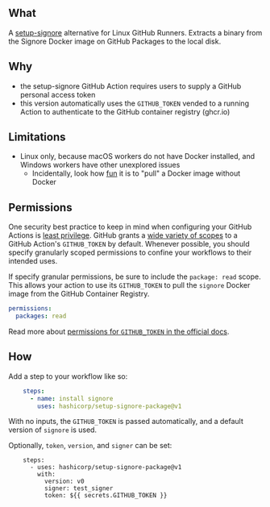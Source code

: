 ## What

A [setup-signore](https://github.com/hashicorp/setup-signore) alternative for Linux GitHub Runners.
Extracts a binary from the Signore Docker image on GitHub Packages to the local disk.

## Why

- the setup-signore GitHub Action requires users to supply a GitHub personal access token
- this version automatically uses the `GITHUB_TOKEN` vended to a running Action to authenticate to the GitHub container registry (ghcr.io)

## Limitations

- Linux only, because macOS workers do not have Docker installed, and Windows workers have other unexplored issues
  - Incidentally, look how [fun](https://github.com/moby/moby/blob/master/contrib/download-frozen-image-v2.sh) it is to "pull" a Docker image without Docker

## Permissions

One security best practice to keep in mind when configuring your GitHub Actions is [least privilege](https://csrc.nist.gov/glossary/term/least_privilege). GitHub grants a [wide variety of scopes](https://docs.github.com/en/actions/security-guides/automatic-token-authentication#permissions-for-the-github_token) to a GitHub Action's `GITHUB_TOKEN` by default. Whenever possible, you should specify granularly scoped permissions to confine your workflows to their intended uses.

If specify granular permissions, be sure to include the `package: read` scope. This allows your action to use its `GITHUB_TOKEN` to pull the `signore` Docker image from the GitHub Container Registry.

```yaml
permissions:
  packages: read
```

Read more about [permissions for `GITHUB_TOKEN` in the official docs](https://docs.github.com/en/actions/security-guides/automatic-token-authentication#permissions-for-the-github_token).

## How

Add a step to your workflow like so:

```yaml
    steps:
      - name: install signore
        uses: hashicorp/setup-signore-package@v1
```

With no inputs, the `GITHUB_TOKEN` is passed automatically, and a default version of `signore` is used.

Optionally, `token`, `version`, and `signer` can be set:

```
    steps:
      - uses: hashicorp/setup-signore-package@v1
        with:
          version: v0
          signer: test_signer
          token: ${{ secrets.GITHUB_TOKEN }}
```
